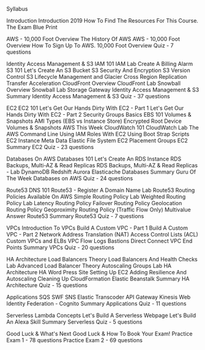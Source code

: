 Syllabus

Introduction
	Introduction 2019
	How To Find The Resources For This Course.
	The Exam Blue Print

AWS - 10,000 Foot Overview
	The History Of AWS
	AWS - 10,000 Foot Overview
	How To Sign Up To AWS.
	10,000 Foot Overview Quiz - 7 questions

Identity Access Management & S3
	IAM 101
	IAM Lab
	Create A Billing Alarm
	S3 101
	Let's Create An S3 Bucket
	S3 Security And Encryption
	S3 Version Control
	S3 Lifecycle Management and Glacier
	Cross Region Replication
	Transfer Acceleration
	CloudFront Overview
	CloudFront Lab
	Snowball Overview
	Snowball Lab
	Storage Gateway
	Identity Access Management & S3 Summary
	Identity Access Management & S3 Quiz - 37 questions

EC2
	EC2 101
	Let's Get Our Hands Dirty With EC2 - Part 1
	Let's Get Our Hands Dirty With EC2 - Part 2
	Security Groups Basics
	EBS 101
	Volumes & Snapshots
	AMI Types (EBS vs Instance Store)
	Encrypted Root Device Volumes & Snapshots
	AWS This Week
	CloudWatch 101
	CloudWatch Lab
	The AWS Command Line
	Using IAM Roles With EC2
	Using Boot Strap Scripts
	EC2 Instance Meta Data
	Elastic File System
	EC2 Placement Groups
	EC2 Summary
	EC2 Quiz - 23 questions

Databases On AWS
	Databases 101
	Let's Create An RDS Instance
	RDS Backups, Multi-AZ & Read Replicas
	RDS Backups, Multi-AZ & Read Replicas - Lab
	DynamoDB
	Redshift
	Aurora
	Elasticache
	Databases Summary
	Guru Of The Week
	Databases on AWS Quiz - 24 questions

Route53
	DNS 101
	Route53 - Register A Domain Name Lab
	Route53 Routing Policies Available On AWS
	Simple Routing Policy Lab
	Weighted Routing Policy Lab
	Latency Routing Policy
	Failover Routing Policy
	Geolocation Routing Policy
	Geoproximity Routing Policy (Traffic Flow Only)
	Multivalue Answer
	Route53 Summary
	Route53 Quiz - 7 questions

VPCs
	Introduction To VPCs
	Build A Custom VPC - Part 1
	Build A Custom VPC - Part 2
	Network Address Translation (NAT)
	Access Control Lists (ACL)
	Custom VPCs and ELBs
	VPC Flow Logs
	Bastions
	Direct Connect
	VPC End Points
	Summary
	VPCs Quiz - 20 questions

HA Architecture
	Load Balancers Theory
	Load Balancers And Health Checks Lab
	Advanced Load Balancer Theory
	Autoscaling Groups Lab
	HA Architecture
	HA Word Press Site
	Setting Up EC2
	Adding Resilience And Autoscaling
	Cleaning Up
	CloudFormation
	Elastic Beanstalk
	Summary
	HA Architecture Quiz - 15 questions

Applications
	SQS
	SWF
	SNS
	Elastic Transcoder
	API Gateway
	Kinesis
	Web Identity Federation - Cognito
	Summary
	Applications Quiz - 11 questions

Serverless
	Lambda Concepts
	Let's Build A Serverless Webpage
	Let's Build An Alexa Skill
	Summary
	Serverless Quiz - 5 questions

Good Luck & What's Next
	Good Luck & How To Book Your Exam!
	Practice Exam 1 - 78 questions
	Practice Exam 2 - 69 questions
